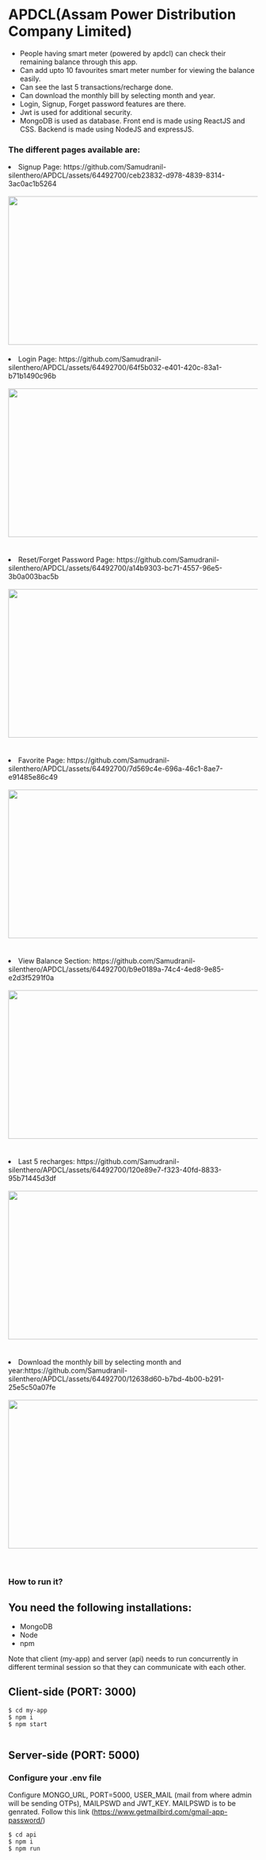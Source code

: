# APDCL(Assam Power Distribution Company Limited)
<ul>
  <li>People having smart meter (powered by apdcl) can check their remaining balance through this app.
  <li>Can add upto 10 favourites smart meter number for viewing the balance easily. 
  <li>Can see the last 5 transactions/recharge done. 
  <li>Can download the monthly bill by selecting month and year. 
  <li>Login, Signup, Forget password features are there.
  <li>Jwt is used for additional security. 
  <li>MongoDB is used as database. Front end is made using ReactJS and CSS. Backend is made using NodeJS and expressJS.
</ul>

<h3>The different pages available are:</h3>
<li>Signup Page: https://github.com/Samudranil-silenthero/APDCL/assets/64492700/ceb23832-d978-4839-8314-3ac0ac1b5264
<br><br>
<img src="https://github.com/Samudranil-silenthero/APDCL/assets/64492700/ceb23832-d978-4839-8314-3ac0ac1b5264" width="600" height="300"><br><br>
<li>Login Page: https://github.com/Samudranil-silenthero/APDCL/assets/64492700/64f5b032-e401-420c-83a1-b71b1490c96b <br><br>
<img src="https://github.com/Samudranil-silenthero/APDCL/assets/64492700/64f5b032-e401-420c-83a1-b71b1490c96b" width="600" height="300"><br><br><br>
<li>Reset/Forget Password Page: https://github.com/Samudranil-silenthero/APDCL/assets/64492700/a14b9303-bc71-4557-96e5-3b0a003bac5b
 <br><br>
<img src="https://github.com/Samudranil-silenthero/APDCL/assets/64492700/7f558c19-4252-4160-b3fc-8a09b163eb12" width="600" height="300"><br><br><br>
<li>Favorite Page: https://github.com/Samudranil-silenthero/APDCL/assets/64492700/7d569c4e-696a-46c1-8ae7-e91485e86c49
<br><br>
<img src="https://github.com/Samudranil-silenthero/APDCL/assets/64492700/7d569c4e-696a-46c1-8ae7-e91485e86c49" width="600" height="300"><br><br><br>
<li>View Balance Section: https://github.com/Samudranil-silenthero/APDCL/assets/64492700/b9e0189a-74c4-4ed8-9e85-e2d3f5291f0a
<br><br>
<img src="https://github.com/Samudranil-silenthero/APDCL/assets/64492700/b9e0189a-74c4-4ed8-9e85-e2d3f5291f0a" width="600" height="300"><br><br><br>
<li>Last 5 recharges: https://github.com/Samudranil-silenthero/APDCL/assets/64492700/120e89e7-f323-40fd-8833-95b71445d3df 
<br><br>
<img src="https://github.com/Samudranil-silenthero/APDCL/assets/64492700/120e89e7-f323-40fd-8833-95b71445d3df" width="600" height="300"><br><br><br>
<li>Download the monthly bill by selecting month and year:https://github.com/Samudranil-silenthero/APDCL/assets/64492700/12638d60-b7bd-4b00-b291-25e5c50a07fe 
<br><br>
<img src="https://github.com/Samudranil-silenthero/APDCL/assets/64492700/12638d60-b7bd-4b00-b291-25e5c50a07fe" width="600" height="300"><br><br><br>
  
<h3>How to run it?</h3>

## You need the following installations:
- MongoDB
- Node
- npm

Note that client (my-app) and server (api) needs to run concurrently in different terminal session so that they can communicate with each other.
     
## Client-side (PORT: 3000)
     
```terminal
$ cd my-app
$ npm i   
$ npm start
     
```
## Server-side (PORT: 5000)

### Configure your .env file

Configure MONGO_URL, PORT=5000, USER_MAIL (mail from where admin will be sending OTPs), MAILPSWD and JWT_KEY. MAILPSWD is to be genrated. Follow this link (https://www.getmailbird.com/gmail-app-password/)

```terminal
$ cd api 
$ npm i    
$ npm run 
```
